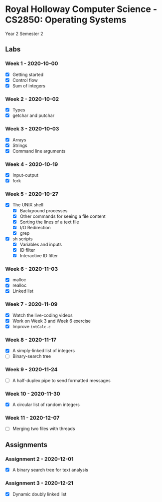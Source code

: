 # Royal Holloway Computer Science - CS2850: Operating Systems
Year 2 Semester 2

## Labs

### Week 1 - 2020-10-00

- [x] Getting started
- [x] Control flow
- [x] Sum of integers

### Week 2 - 2020-10-02

- [x] Types
- [x] getchar and putchar

### Week 3 - 2020-10-03

- [x] Arrays
- [x] Strings
- [x] Command line arguments

### Week 4 - 2020-10-19

- [x] Input-output
- [x] fork

### Week 5 - 2020-10-27

- [x] The UNIX shell
    - [x] Background processes
    - [x] Other commands for seeing a file content
    - [x] Sorting the lines of a text file
    - [x] I/O Redirection
    - [x] grep
- [x] sh scripts
    - [x] Variables and inputs
    - [x] ID filter
    - [x] Interactive ID filter

### Week 6 - 2020-11-03

- [x] malloc
- [x] realloc
- [x] Linked list

### Week 7 - 2020-11-09

- [x] Watch the live-coding videos
- [x] Work on Week 3 and Week 6 exercise
- [x] Improve `intCalc.c`

### Week 8 - 2020-11-17

- [x] A simply-linked list of integers
- [ ] Binary-search tree

### Week 9 - 2020-11-24

- [ ] A half-duplex pipe to send formatted messages

### Week 10 - 2020-11-30

- [x] A circular list of random integers

### Week 11 - 2020-12-07

- [ ] Merging two files with threads

## Assignments

### Assignment 2 - 2020-12-01

- [x] A binary search tree for text analysis

### Assignment 3 - 2020-12-21

- [x] Dynamic doubly linked list